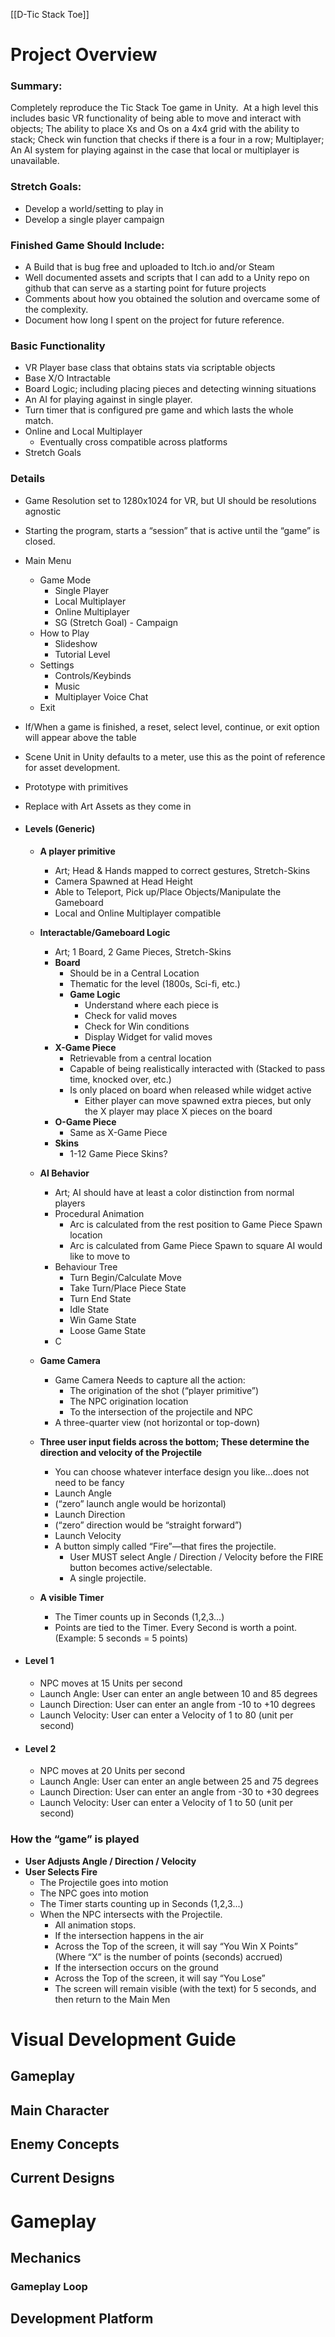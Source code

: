 [[D-Tic Stack Toe]]


# Project Overview

### Summary:
Completely reproduce the Tic Stack Toe game in Unity.  At a high level this includes basic VR functionality of being able to move and interact with objects; The ability to place Xs and Os on a 4x4 grid with the ability to stack; Check win function that checks if there is a four in a row; Multiplayer; An AI system for playing against in the case that local or multiplayer is unavailable.

### Stretch Goals:
- Develop a world/setting to play in
- Develop a single player campaign
### **Finished Game Should Include:**  
- A Build that is bug free and uploaded to Itch.io and/or Steam
- Well documented assets and scripts that I can add to a Unity repo on github that can serve as a starting point for future projects
- Comments about how you obtained the solution and overcame some of the complexity.
- Document how long I spent on the project for future reference.

### **Basic Functionality**  
-   VR Player base class that obtains stats via scriptable objects
-   Base X/O Intractable
-   Board Logic; including placing pieces and detecting winning situations
-   An AI for playing against in single player. 
-   Turn timer that is configured pre game and which lasts the whole match. 
-   Online and Local Multiplayer
	-   Eventually cross compatible across platforms
-   Stretch Goals

### **Details**  
-   Game Resolution set to 1280x1024 for VR, but UI should be resolutions agnostic
-   Starting the program, starts a “session” that is active until the “game” is closed. 
-   Main Menu 
	-   Game Mode
		-   Single Player
		-   Local Multiplayer
		-   Online Multiplayer
		-   SG (Stretch Goal) - Campaign 
	-   How to Play
		-   Slideshow
		-   Tutorial Level
	-   Settings
		-   Controls/Keybinds
		-   Music
		-   Multiplayer Voice Chat
	-   Exit 
-   If/When a game is finished, a reset, select level, continue, or exit option will appear above the table 

-   Scene Unit in Unity defaults to a meter, use this as the point of reference for asset development.
-   Prototype with primitives
-   Replace with Art Assets as they come in

- #### **Levels (Generic)**  
	- **A player primitive**  
		- Art; Head & Hands mapped to correct gestures, Stretch-Skins
		- Camera Spawned at Head Height
		- Able to Teleport, Pick up/Place Objects/Manipulate the Gameboard
		- Local and Online Multiplayer compatible
	- **Interactable/Gameboard Logic**  
		- Art; 1 Board, 2 Game Pieces, Stretch-Skins
		- **Board**
			- Should be in a Central Location
			- Thematic for the level (1800s, Sci-fi, etc.)
			- **Game Logic**
				- Understand where each piece is
				- Check for valid moves
				- Check for Win conditions
				- Display Widget for valid moves
		- **X-Game Piece**
			- Retrievable from a central location
			- Capable of being realistically interacted with (Stacked to pass time, knocked over, etc.)
			- Is only placed on board when released while widget active
				- Either player can move spawned extra pieces, but only the X player may place X pieces on the board
		- **O-Game Piece**
			- Same as X-Game Piece
		- **Skins**
			- 1-12 Game Piece Skins?
	- **AI Behavior**  
		- Art; AI should have at least a color distinction from normal players
		- Procedural Animation
			- Arc is calculated from the rest position to Game Piece Spawn location
			- Arc is calculated from Game Piece Spawn to square AI would like to move to
		- Behaviour Tree
			- Turn Begin/Calculate Move
			- Take Turn/Place Piece State
			- Turn End State
			- Idle State
			- Win Game State
			- Loose Game State
		- C

	- **Game Camera**  
		- Game Camera Needs to capture all the action:  
			- The origination of the shot (“player primitive”)  
			- The NPC origination location  
			- To the intersection of the projectile and NPC  
		- A three-quarter view (not horizontal or top-down)  
	- **Three user input fields across the bottom; These determine the direction and velocity of the Projectile**  
		- You can choose whatever interface design you like...does not need to be fancy  
		- Launch Angle  
		- (“zero” launch angle would be horizontal)  
		- Launch Direction  
		- (“zero” direction would be “straight forward”)  
		- Launch Velocity  
		- A button simply called “Fire”—that fires the projectile.  
			- User MUST select Angle / Direction / Velocity before the FIRE button becomes active/selectable.  
			- A single projectile.  
	- **A visible Timer**  
		- The Timer counts up in Seconds (1,2,3...)  
		- Points are tied to the Timer. Every Second is worth a point. (Example: 5 seconds = 5 points)  
- #### **Level 1**  
	- NPC moves at 15 Units per second  
	- Launch Angle: User can enter an angle between 10 and 85 degrees  
	- Launch Direction: User can enter an angle from -10 to +10 degrees  
	- Launch Velocity: User can enter a Velocity of 1 to 80 (unit per second)  
- #### **Level 2**  
	- NPC moves at 20 Units per second  
	- Launch Angle: User can enter an angle between 25 and 75 degrees  
	- Launch Direction: User can enter an angle from -30 to +30 degrees  
	- Launch Velocity: User can enter a Velocity of 1 to 50 (unit per second)  
	
### **How the “game” is played**  
- **User Adjusts Angle / Direction / Velocity**  
- **User Selects Fire**  
	- The Projectile goes into motion  
	- The NPC goes into motion  
	- The Timer starts counting up in Seconds (1,2,3...)  
	- When the NPC intersects with the Projectile.  
		- All animation stops.  
		- If the intersection happens in the air
		- Across the Top of the screen, it will say “You Win X Points”  (Where “X” is the number of points (seconds) accrued)  
		- If the intersection occurs on the ground  
		- Across the Top of the screen, it will say “You Lose”  
		- The screen will remain visible (with the text) for 5 seconds, and then return to the Main Men

# Visual Development Guide
## Gameplay
## Main Character
## Enemy Concepts
## Current Designs

# Gameplay
## Mechanics
### Gameplay Loop
## Development Platform


